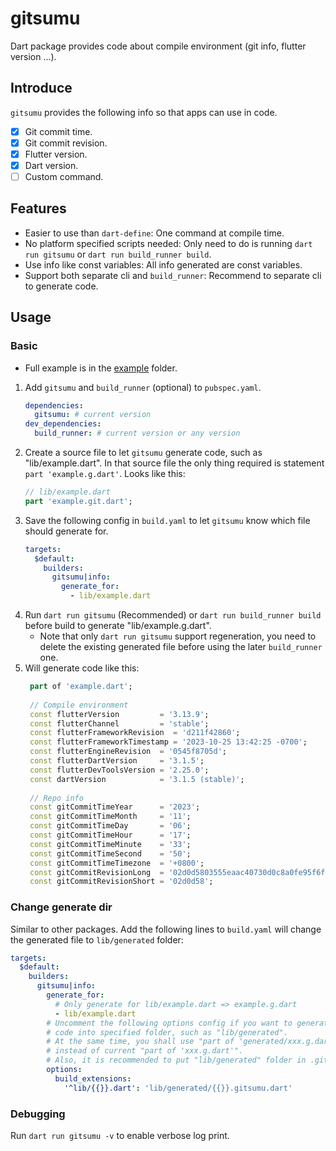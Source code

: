 # gitsumu

Dart package provides code about compile environment (git info, flutter version ...).

## Introduce

`gitsumu` provides the following info so that apps can use in code.

* [x] Git commit time.
* [x] Git commit revision.
* [x] Flutter version.
* [x] Dart version.
* [ ] Custom command.

## Features

* Easier to use than `dart-define`: One command at compile time.
* No platform specified scripts needed: Only need to do is running `dart run gitsumu` or `dart run build_runner build`.
* Use info like const variables: All info generated are const variables.
* Support both separate cli and `build_runner`: Recommend to separate cli to generate code.

## Usage

### Basic

* Full example is in the [example](example) folder.

1. Add `gitsumu` and `build_runner` (optional) to `pubspec.yaml`.
   ``` yaml
   dependencies:
     gitsumu: # current version
   dev_dependencies:
     build_runner: # current version or any version
   ```
2. Create a source file to let `gitsumu` generate code, such as "lib/example.dart".
   In that source file the only thing required is statement `part 'example.g.dart'`.
   Looks like this:
   ``` dart
   // lib/example.dart
   part 'example.git.dart';
   ```
3. Save the following config in `build.yaml` to let `gitsumu` know which file should generate for.
   ```yaml
   targets:
     $default:
       builders:
         gitsumu|info:
           generate_for:
             - lib/example.dart
   ```
4. Run `dart run gitsumu` (Recommended) or `dart run build_runner build` before build to generate "lib/example.g.dart".
    * Note that only `dart run gitsumu` support regeneration, you need to delete the existing generated file before
      using the later `build_runner` one.
5. Will generate code like this:
   ```dart
    part of 'example.dart';
    
    // Compile environment
    const flutterVersion         = '3.13.9';
    const flutterChannel         = 'stable';
    const flutterFrameworkRevision  = 'd211f42860';
    const flutterFrameworkTimestamp = '2023-10-25 13:42:25 -0700';
    const flutterEngineRevision  = '0545f8705d';
    const flutterDartVersion     = '3.1.5';
    const flutterDevToolsVersion = '2.25.0';
    const dartVersion            = '3.1.5 (stable)';
    
    // Repo info
    const gitCommitTimeYear      = '2023';
    const gitCommitTimeMonth     = '11';
    const gitCommitTimeDay       = '06';
    const gitCommitTimeHour      = '17';
    const gitCommitTimeMinute    = '33';
    const gitCommitTimeSecond    = '50';
    const gitCommitTimeTimezone  = '+0800';
    const gitCommitRevisionLong  = '02d0d5803555eaac40730d0c8a0fe95f6f5f18d1';
    const gitCommitRevisionShort = '02d0d58';
    ```

### Change generate dir

Similar to other packages. Add the following lines to `build.yaml` will change the generated file to `lib/generated`
folder:

```yaml
targets:
  $default:
    builders:
      gitsumu|info:
        generate_for:
          # Only generate for lib/example.dart => example.g.dart
          - lib/example.dart
        # Uncomment the following options config if you want to generate
        # code into specified folder, such as "lib/generated".
        # At the same time, you shall use "part of 'generated/xxx.g.dart' in your source file
        # instead of current "part of 'xxx.g.dart'".
        # Also, it is recommended to put "lib/generated" folder in .gitignore.
        options:
          build_extensions:
            '^lib/{{}}.dart': 'lib/generated/{{}}.gitsumu.dart'
```

### Debugging

Run `dart run gitsumu -v` to enable verbose log print.

